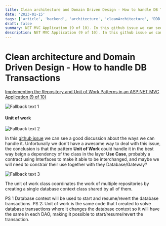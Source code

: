 ```yaml
---
title: Clean architecture and Domain Driven Design - How to handle DB Transactions
date: '2023-01-15'
tags: ['article', 'backend', 'architecture', 'cleanArchitecture', 'DDD', 'domainDrivenDesign', 'transaction', 'unitOfWork', 'read', 'withResume']
draft: false
summary: NET MVC Application (9 of 10). In this github issue we can see a good discussion about the ways we can handle it.. PS 2 Unit of work is the same code that I created to solve database transactions wher...
description: NET MVC Application (9 of 10). In this github issue we can see a good discussion about the ways we can handle it.. PS 2 Unit of work is the same code that I created to solve database transactions wher...
---
```


# Clean architecture and Domain Driven Design - How to handle DB Transactions

[Implementing the Repository and Unit of Work Patterns in an ASP.NET MVC Application (9 of 10)](https://learn.microsoft.com/en-us/aspnet/mvc/overview/older-versions/getting-started-with-ef-5-using-mvc-4/implementing-the-repository-and-unit-of-work-patterns-in-an-asp-net-mvc-application)

![Fallback text 1](/static/assets/pasted-image-20230101191301.png)

#### Unit of work

![Fallback text 2](/static/assets/pasted-image-20230107145519.png)

In this [github issue](https://github.com/mattia-battiston/clean-architecture-example/issues/1) we can see a good discussion about the ways we can handle it. Unfortunally we don't have a awesome way to deal with this issue, the conclusion is that the pattern **Unit of Work** could handle it in the best way beign a dependency of the class in the layer **Use Case**, probably a contract using Interfaces to make it able to be interchanged, and maybe we will need to constrair their use together with they Database/Gateway?

![Fallback text 3](/static/assets/pasted-image-20230107181621.png)

The unit of work class coordinates the work of multiple repositories by creating a single database context class shared by all of them.

PS 1 Database context will be used to start and resume/revert the database transactions.
PS 2: Unit of work is the same code that I created to solve database transactions where it changes the database context so it will have the same in each DAO, making it possible to start/resume/revert the transaction.
